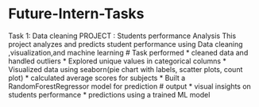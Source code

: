 # Future-Intern-Tasks
Task 1: Data cleaning 
     PROJECT : Students performance Analysis
         This project analyzes and predicts student performance using Data cleaning ,visualization,and machine learning 
      # Task performed 
          * cleaned data and handled outliers 
          * Explored unique values in categorical columns
          * Visualized data using seaborn(pie chart with labels, scatter plots, count plot)
          * calculated average scores for subjects 
          * Built a RandomForestRegressor model for prediction
      # output 
          * visual insights on students performance
          * predictions using a trained ML model
      
         
